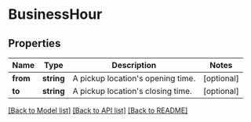 # BusinessHour

## Properties
Name | Type | Description | Notes
------------ | ------------- | ------------- | -------------
**from** | **string** | A pickup location&#39;s opening time. | [optional] 
**to** | **string** | A pickup location&#39;s closing time. | [optional] 

[[Back to Model list]](../README.md#documentation-for-models) [[Back to API list]](../README.md#documentation-for-api-endpoints) [[Back to README]](../README.md)



